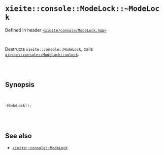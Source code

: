 # `xieite::console::ModeLock::~ModeLock`
Defined in header [`<xieite/console/ModeLock.hpp>`](https://github.com/Eczbek/xieite/tree/main/include/xieite/console/ModeLock.hpp)

<br/>

Destructs `xieite::console::ModeLock`, calls [`xieite::console::ModeLock::unlock`](https://github.com/Eczbek/xieite/tree/main/docs/console/ModeLock/unlock.md).

<br/><br/>

## Synopsis

<br/>

```cpp
~ModeLock();
```

<br/><br/>

## See also
- [`xieite::console::ModeLock`](https://github.com/Eczbek/xieite/tree/main/docs/console/ModeLock.md)
